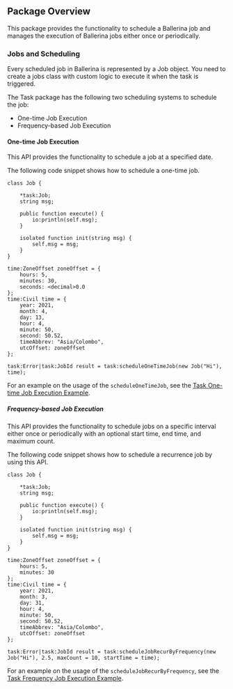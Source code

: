 ## Package Overview

This package provides the functionality to schedule a Ballerina job and manages the execution of Ballerina jobs either once or periodically.

### Jobs and Scheduling

Every scheduled job in Ballerina is represented by a Job object. You need to create a jobs class with custom logic to execute it when the task is triggered.

The Task package has the following two scheduling systems to schedule the job:

- One-time Job Execution
- Frequency-based Job Execution 

#### One-time Job Execution

This API provides the functionality to schedule a job at a specified date.

The following code snippet shows how to schedule a one-time job.


```ballerina
class Job {

    *task:Job;
    string msg;

    public function execute() {
        io:println(self.msg);
    }

    isolated function init(string msg) {
        self.msg = msg;
    }
}

time:ZoneOffset zoneOffset = {
    hours: 5,
    minutes: 30,
    seconds: <decimal>0.0
};
time:Civil time = {
    year: 2021,
    month: 4,
    day: 13,
    hour: 4,
    minute: 50,
    second: 50.52,
    timeAbbrev: "Asia/Colombo",
    utcOffset: zoneOffset
};

task:Error|task:JobId result = task:scheduleOneTimeJob(new Job("Hi"), time);
```
For an example on the usage of the `scheduleOneTimeJob`, see the [Task One-time Job Execution Example](https://ballerina.io/learn/by-example/task-one-time-job-execution.html).

##### Frequency-based Job Execution

This API provides the functionality to schedule jobs on a specific interval either once or periodically with an optional start time, end time, and maximum count.

The following code snippet shows how to schedule a recurrence job by using this API.

```ballerina
class Job {

    *task:Job;
    string msg;

    public function execute() {
        io:println(self.msg);
    }

    isolated function init(string msg) {
        self.msg = msg;
    }
}

time:ZoneOffset zoneOffset = {
    hours: 5,
    minutes: 30
};
time:Civil time = {
    year: 2021,
    month: 3,
    day: 31,
    hour: 4,
    minute: 50,
    second: 50.52,
    timeAbbrev: "Asia/Colombo",
    utcOffset: zoneOffset
};

task:Error|task:JobId result = task:scheduleJobRecurByFrequency(new Job("Hi"), 2.5, maxCount = 10, startTime = time);
```
For an example on the usage of the `scheduleJobRecurByFrequency`, see the [Task Frequency Job Execution Example](https://ballerina.io/learn/by-example/task-frequency-job-execution.html).
